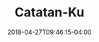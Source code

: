---
title: "Catatan-Ku"
date: 2018-04-27T09:46:15-04:00
description: "Pengganti Buku catatan-Ku"
---